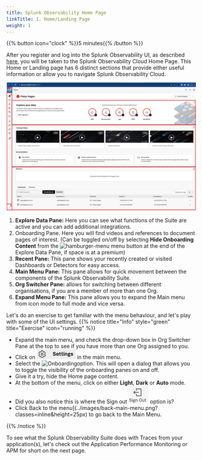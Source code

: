 ```yaml
---
title: Splunk Observability Home Page
linkTitle: 1. Home/Landing Page
weight: 1
---
```


{{% button icon="clock" %}}5 minutes{{% /button %}}

After you register and log into the Splunk Observability UI, as described [here](../2-initial-tour/), you will be taken to the Splunk Observability Cloud Home Page. This Home or Landing page has 6 distinct sections that provide either useful information or allow you to navigate Splunk Observability Cloud.

![home page](../images/home-screen.png?width=30vw)

1. **Explore Data Pane:** Here you can see what functions of the Suite are active and you can add additional integrations.
2. Onboarding Pane. Here you will find videos and references to document pages of interest. (Can be toggled on/off by selecting **Hide Onboarding Content** from the ![hamburger-menu](../../images/hamburger-menu-icon.png?classes=inline&height=25px) menu button at the end of the Explore Data Pane, if space is at a premium)
3. **Recent Pane:** This pane shows your recently created or visited Dashboards or Detectors for easy access.
4. **Main Menu Pane:** This pane allows for quick movement between the components of the Splunk Observability Suite.
5. **Org Switcher Pane:** allows for switching between different organisations, if you are a member of more than one Org.
6. **Expand Menu Pane:** This pane allows you to expand the Main menu from icon mode to full mode and vice versa.

Let's do an exercise to get familiar with the menu behaviour, and let's play with some of the UI settings.
{{% notice title="Info" style="green" title="Exercise" icon="running" %}}

* Expand the main menu, and check the drop-down box in Org Switcher Pane at the top to see if you have more than one Org assigned to you.
* Click on ![Settings](../images/settings-icon.png?classes=inline&height=25px) in the main menu.
* Select the ![Onboarding](../images/onboarding-icon.png?classes=inline&height=25px)option.  This will open a dialog that allows you to toggle the visibility of the onboarding panes on and off.
* Give it a try, hide the Home page content.
* At the bottom of the menu, click on either **Light**, **Dark** or **Auto** mode.
* Did you also notice this is where the  Sign out ![Sign Out](../images/sign-out-icon.png?classes=inline&height=25px) option is?
* Click Back to the menu](../images/back-main-menu.png?classes=inline&height=25px) to go back to the Main Menu.

{{% /notice %}}

To see what the Splunk Observability Suite does with Traces from your application(s), let's check out the Application Performance Monitoring or APM for short on the next page.
